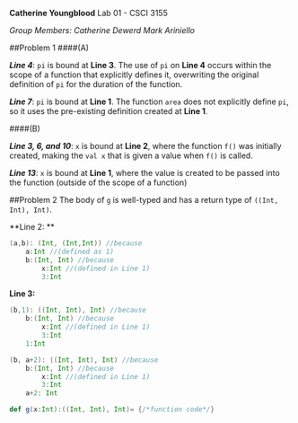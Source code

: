 **Catherine Youngblood**
Lab 01 - CSCI 3155

*Group Members:
Catherine Dewerd
Mark Ariniello*

##Problem 1
####(A)

***Line 4***: `pi` is bound at **Line 3**. The use of `pi` on **Line 4** occurs within the scope of a function that explicitly defines it, overwriting the original definition of `pi` for the duration of the function.

***Line 7***: `pi` is bound at **Line 1**. The function `area` does not explicitly define `pi`, so it uses the pre-existing definition created at **Line 1**.

####(B)

***Line 3, 6, and 10***: `x` is bound at **Line 2**, where the function `f()` was initially created, making the `val x` that is given a value when `f()` is called.

***Line 13***: `x` is bound at **Line 1**, where the value is created to be passed into the function (outside of the scope of a function)

##Problem 2
The body of `g` is well-typed and has a return type of `((Int, Int), Int)`. 

**Line 2:  **
```scala
(a,b): (Int, (Int,Int)) //because
	a:Int //(defined as 1)
	b:(Int, Int) //because
		x:Int //(defined in Line 1)
		3:Int
```
		
**Line 3:**
```scala
(b,1): ((Int, Int), Int) //because
	b:(Int, Int) //because
		x:Int //(defined in Line 1)
		3:Int 
	1:Int
```
```scala
(b, a+2): ((Int, Int), Int) //because
	b:(Int, Int) //because
		x:Int //(defined in Line 1)
		3:Int 
	a+2: Int
```

```scala
def g(x:Int):((Int, Int), Int)= {/*function code*/}
```
